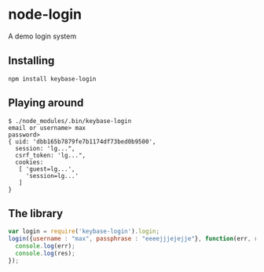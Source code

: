 # node-login

A demo login system

## Installing

```
npm install keybase-login
```

## Playing around

```
$ ./node_modules/.bin/keybase-login
email or username> max
password>
{ uid: 'dbb165b7879fe7b1174df73bed0b9500',
  session: 'lg...",
  csrf_token: 'lg...",
  cookies:
   [ 'guest=lg...',
     'session=lg...'
   ]
}
```

## The library

```javascript
var login = require('keybase-login').login;
login({username : "max", passphrase : "eeeejjjejejje"}, function(err, res) {
  console.log(err);
  console.log(res);
});
